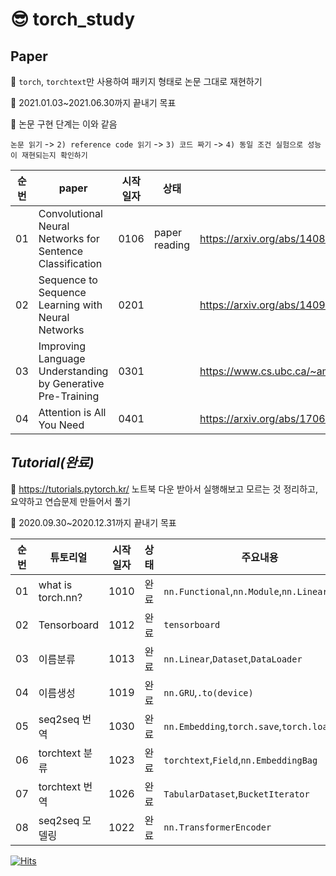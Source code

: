 # 😎 torch_study

## Paper


🍕 `torch`, `torchtext`만 사용하여 패키지 형태로 논문 그대로 재현하기  

🍔 2021.01.03~2021.06.30까지 끝내기 목표

🌮 논문 구현 단계는 이와 같음

`논문 읽기` -> `2) reference code 읽기` -> `3) 코드 짜기` -> `4) 동일 조건 실험으로 성능이 재현되는지 확인하기`

|순번|paper|시작일자|상태|arxiv|code reference|
|:--:|----|----|----|----|----|
|01|Convolutional Neural Networks for Sentence Classification|0106|paper reading|https://arxiv.org/abs/1408.5882|https://github.com/bentrevett/pytorch-sentiment-analysis/blob/master/4%20-%20Convolutional%20Sentiment%20Analysis.ipynb|
|02|Sequence to Sequence Learning with Neural Networks|0201||https://arxiv.org/abs/1409.3215|https://github.com/bentrevett/pytorch-seq2seq/blob/master/1%20-%20Sequence%20to%20Sequence%20Learning%20with%20Neural%20Networks.ipynb|
|03|Improving Language Understanding by Generative Pre-Training|0301||https://www.cs.ubc.ca/~amuham01/LING530/papers/radford2018improving.pdf|https://github.com/karpathy/minGPT|
|04|Attention is All You Need|0401||https://arxiv.org/abs/1706.03762|https://github.com/bentrevett/pytorch-seq2seq/blob/master/6%20-%20Attention%20is%20All%20You%20Need.ipynb|



## *Tutorial(완료)* 
🍕 https://tutorials.pytorch.kr/ 노트북 다운 받아서 실행해보고 모르는 것 정리하고, 요약하고 연습문제 만들어서 풀기 

🍔 2020.09.30~2020.12.31까지 끝내기 목표 

|순번|튜토리얼|시작일자|상태|주요내용|링크|
|:--:|----|:---:|:----:|----|----|
|01|what is torch.nn?|1010|완료|`nn.Functional`,`nn.Module`,`nn.Linear`,`optim`|https://tutorials.pytorch.kr/beginner/nn_tutorial.html|
|02|Tensorboard|1012|완료|`tensorboard`|https://tutorials.pytorch.kr/intermediate/tensorboard_tutorial.html|
|03|이름분류|1013|완료|`nn.Linear`,`Dataset`,`DataLoader`|https://tutorials.pytorch.kr/intermediate/char_rnn_classification_tutorial.html|
|04|이름생성|1019|완료|`nn.GRU`,`.to(device)`|https://tutorials.pytorch.kr/intermediate/char_rnn_generation_tutorial.html|
|05|seq2seq 번역|1030|완료|`nn.Embedding`,`torch.save`,`torch.load`|https://tutorials.pytorch.kr/intermediate/seq2seq_translation_tutorial.html|
|06|torchtext 분류|1023|완료|`torchtext`,`Field`,`nn.EmbeddingBag`|https://tutorials.pytorch.kr/beginner/text_sentiment_ngrams_tutorial.html|
|07|torchtext 번역|1026|완료|`TabularDataset`,`BucketIterator`|https://tutorials.pytorch.kr/beginner/torchtext_translation_tutorial.html|
|08|seq2seq 모델링|1022|완료|`nn.TransformerEncoder`|https://tutorials.pytorch.kr/beginner/transformer_tutorial.html|


[![Hits](https://hits.seeyoufarm.com/api/count/incr/badge.svg?url=https%3A%2F%2Fgithub.com%2Flong8v%2F&count_bg=%2379C83D&title_bg=%23555555&icon=&icon_color=%23E7E7E7&title=hits&edge_flat=false)](https://hits.seeyoufarm.com)   
